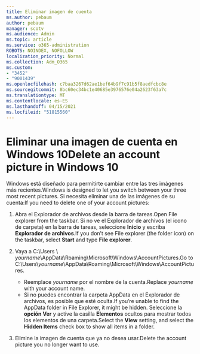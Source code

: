```yaml
---
title: Eliminar imagen de cuenta
ms.author: pebaum
author: pebaum
manager: scotv
ms.audience: Admin
ms.topic: article
ms.service: o365-administration
ROBOTS: NOINDEX, NOFOLLOW
localization_priority: Normal
ms.collection: Adm_O365
ms.custom:
- "3452"
- "9001439"
ms.openlocfilehash: c7baa3267d62ae1bef64b9f7c91b5f8aedfcbc8e
ms.sourcegitcommit: 8bc60ec34bc1e40685e3976576e04a2623f63a7c
ms.translationtype: MT
ms.contentlocale: es-ES
ms.lasthandoff: 04/15/2021
ms.locfileid: "51815560"
---
```

# <a name="delete-an-account-picture-in-windows-10"></a><span data-ttu-id="a32b2-102">Eliminar una imagen de cuenta en Windows 10</span><span class="sxs-lookup"><span data-stu-id="a32b2-102">Delete an account picture in Windows 10</span></span>

<span data-ttu-id="a32b2-103">Windows está diseñado para permitirte cambiar entre las tres imágenes más recientes.</span><span class="sxs-lookup"><span data-stu-id="a32b2-103">Windows is designed to let you switch between your three most recent pictures.</span></span> <span data-ttu-id="a32b2-104">Si necesita eliminar una de las imágenes de su cuenta:</span><span class="sxs-lookup"><span data-stu-id="a32b2-104">If you need to delete one of your account pictures:</span></span>

1. <span data-ttu-id="a32b2-105">Abra el Explorador de archivos desde la barra de tareas.</span><span class="sxs-lookup"><span data-stu-id="a32b2-105">Open File explorer from the taskbar.</span></span> <span data-ttu-id="a32b2-106">Si no ve el Explorador de archivos (el icono de carpeta) en la barra de tareas, seleccione **Inicio** y escriba **Explorador de archivos**.</span><span class="sxs-lookup"><span data-stu-id="a32b2-106">If you don’t see File explorer (the folder icon) on the taskbar, select **Start** and type **File explorer**.</span></span>

2. <span data-ttu-id="a32b2-107">Vaya a C:\Users \\ *yourname*\AppData\Roaming\Microsoft\Windows\AccountPictures.</span><span class="sxs-lookup"><span data-stu-id="a32b2-107">Go to C:\Users\\*yourname*\AppData\Roaming\Microsoft\Windows\AccountPictures.</span></span> 
    - <span data-ttu-id="a32b2-108">Reemplace *yourname* por el nombre de la cuenta.</span><span class="sxs-lookup"><span data-stu-id="a32b2-108">Replace *yourname* with your account name.</span></span>
    - <span data-ttu-id="a32b2-109">Si no puedes encontrar la carpeta AppData en el Explorador de archivos, es posible que esté oculta.</span><span class="sxs-lookup"><span data-stu-id="a32b2-109">If you’re unable to find the AppData folder in File Explorer, it might be hidden.</span></span> <span data-ttu-id="a32b2-110">Seleccione la **opción Ver** y active la casilla **Elementos** ocultos para mostrar todos los elementos de una carpeta.</span><span class="sxs-lookup"><span data-stu-id="a32b2-110">Select the **View** setting, and select the **Hidden Items** check box to show all items in a folder.</span></span>

3. <span data-ttu-id="a32b2-111">Elimine la imagen de cuenta que ya no desea usar.</span><span class="sxs-lookup"><span data-stu-id="a32b2-111">Delete the account picture you no longer want to use.</span></span>
 
 